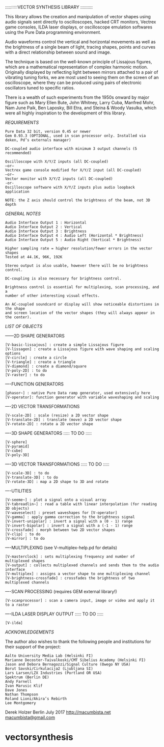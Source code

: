 

::::::::::VECTOR SYNTHESIS LIBRARY ::::::::::

This library allows the creation and manipulation of vector shapes using audio signals sent directly to oscilloscopes, hacked CRT monitors, Vectrex game consoles, ILDA laser displays, or oscilloscope emulation softwares using the Pure Data programming environment. 

Audio waveforms control the vertical and horizontal movements as well as the brightness of a single beam of light, tracing shapes, points and curves with a direct relationship between sound and image.

The technique is based on the well-known principle of Lissajous figures, which are a mathematical representation of complex harmonic motion. Originally displayed by reflecting light between mirrors attached to a pair of vibrating tuning forks, we are most used to seeing them on the screen of an oscilloscope, where they can be produced using pairs of electronic oscillators tuned to specific ratios. 

There is a wealth of such experiments from the 1950s onward by major figure such as Mary Ellen Bute, John Whitney, Larry Cuba, Manfred Mohr, Nam June Paik, Ben Laposky, Bill Etra, and Steina & Woody Vasulka, which were all highly inspiration to the development of this library.
 

*REQUIREMENTS*


	Pure Data 32 bit, version 0.45 or newer
	Gem 0.93.3 (OPTIONAL, used in scan processor only. Installed via deken, Pd’s externals manager)
	
	DC-coupled audio interface with minimum 3 output channels (5 recommended)
	
	Oscilloscope with X/Y/Z inputs (all DC-coupled)
	—or—
	Vectrex game console modified for X/Y/Z input (all DC-coupled)
	—or—
	Vector monitor with X/Y/Z inputs (all DC-coupled)
	-or-
	Oscilloscope software with X/Y/Z inputs plus audio loopback application
	
	NOTE: the Z axis should control the brightness of the beam, not 3D depth


*GENERAL NOTES*


	Audio Interface Output 1 : Horizontal
	Audio Interface Output 2 : Vertical
	Audio Interface Output 3 : Brightness
	Audio Interface Output 4 : Audio Left (Horizontal * Brightness)
	Audio Interface Output 5 : Audio Right (Vertical * Brightness)

	Higher sampling rate = higher resolution/fewer errors in the vector shapes
	Tested at 44.1K, 96K, 192K

	Stereo output is also usable, however there will be no brightness control.

	DC-coupling is also necessary for brightness control.

	Brightness control is essential for multiplexing, scan processing, and a
	number of other interesting visual effects.

	An AC-coupled soundcard or display will show noticeable distortions in the shape
	and screen location of the vector shapes (they will always appear in the center).



*LIST OF OBJECTS*


——2D SHAPE GENERATORS

	[V-basic-lissajous] : create a simple Lissajous figure
	[V-lissagen] : create a Lissajous figure with wave shaping and scaling options
	[V-circle] : create a circle
	[V-triangle] : create a triangle
	[V-diamond] : create a diamond/square
	[V-poly-2D] : to do
	[V-raster] : to do

—-FUNCTION GENERATORS

	[phasor~] : native Pure Data ramp generator, used extensively here
	[V-operator]: function generator with variable waveshaping and scaling

—-2D VECTOR TRANSFORMATIONS

	[V-scale-2D] : scale (resize) a 2D vector shape
	[V-translate-2D] : translate (move) a 2D vector shape
	[V-rotate-2D] : rotate a 2D vector shape

—-3D SHAPE GENERATORS ::::: TO DO ::::: 

	[V-sphere]
	[V-pyramid]
	[V-cube]
	[V-poly-3D]

—-3D VECTOR TRANSFORMATIONS ::::: TO DO ::::: 

	[V-scale-3D] : to do
	[V-translate-3D] : to do
	[V-rotate-3D] : map a 2D shape to 3D and rotate

—-UTILITIES

	[V-seeme~] : plot a signal onto a visual array
	[V-tabreadlin~] : read a table with linear interpolation (for reading 3D objects)
	[V-waveselect] : preset waveshapes for [V-operator]
	[V-gamma] : apply gamma correction to the brightness signal
	[V-invert-unipolar] : invert a signal with a (0 - 1) range
	[V-invert-bipolar] : invert a signal with a (-1 - 1) range
	[V-crossfade] : morph between two 2D vector shapes
	[V-clip] : to do
	[V-mirror] : to do

—-MULTIPLEXING (see V-multiplex-help.pd for details)

	[V-masterclock] : sets multiplexing frequency and number of multiplexed shapes
	[V-output] : collects multiplexed channels and sends them to the audio interface
	[V-multiplex] : assigns a vector shape to one multiplexing channel
	[V-brightness-crossfade] : crossfades the brightness of two multiplexed channels

—-SCAN PROCESSING (requires GEM external library!)

	[V-scanprocessor] : scan a camera input, image or video and apply it to a raster

—-ILDA LASER DISPLAY OUTPUT ::::: TO DO :::::

	[V-ilda]


*ACKNOWLEDGEMENTS*


The author also wishes to thank the following people and institutions for their support of the project:

	Aalto University Media Lab (Helsinki FI)
	Marianne Decoster-Taivalkoski/CMT Sibelius Academy (Helsinki FI)
	Jason and Debora Bernagozzi/Signal Culture (Owego NY USA)
	Borut Savski/Cirkulacija2 (Ljubljana SI)
	Lars Larsen/LZX Industries (Portland OR USA)
	Spektrum (Berlin DE)
	Andy Farnell
	Ivan Marusic Klif
	Dave Jones
	Nathan Thompson
	Roland Lioni/Akira’s Rebirth
	Lee Montgomery 


Derek Holzer
Berlin July 2017
http://macumbista.net
macumbista@gmail.com
















# vectorsynthesis
